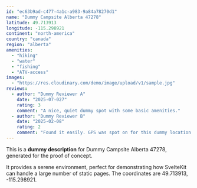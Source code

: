 ```yaml
---
id: "ec63b9ad-c477-4a1c-a983-9a84a78270d1"
name: "Dummy Campsite Alberta 47278"
latitude: 49.713913
longitude: -115.298921
continent: "north-america"
country: "canada"
region: "alberta"
amenities:
  - "hiking"
  - "water"
  - "fishing"
  - "ATV-access"
images:
  - "https://res.cloudinary.com/demo/image/upload/v1/sample.jpg"
reviews:
  - author: "Dummy Reviewer A"
    date: "2025-07-027"
    rating: 3
    comment: "A nice, quiet dummy spot with some basic amenities."
  - author: "Dummy Reviewer B"
    date: "2025-02-08"
    rating: 2
    comment: "Found it easily. GPS was spot on for this dummy location."
---
```


This is a **dummy description** for Dummy Campsite Alberta 47278, generated for the proof of concept.

It provides a serene environment, perfect for demonstrating how SvelteKit can handle a large number of static pages. The coordinates are 49.713913, -115.298921.
